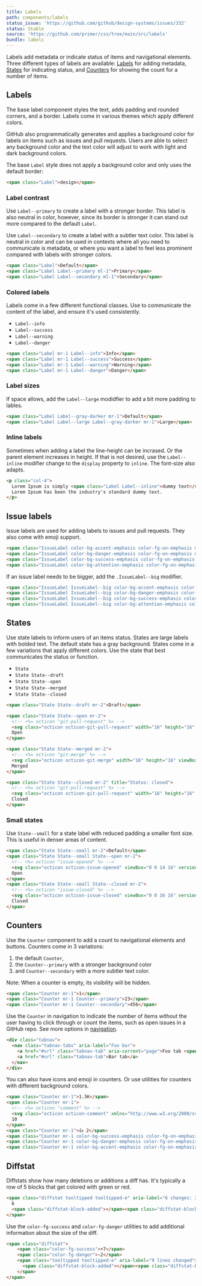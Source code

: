 ```yaml
---
title: Labels
path: components/labels
status_issue: 'https://github.com/github/design-systems/issues/332'
status: Stable
source: 'https://github.com/primer/css/tree/main/src/labels'
bundle: labels
---
```


Labels add metadata or indicate status of items and navigational elements. Three different types of labels are available: [Labels](#default-label-styles) for adding metadata, [States](#states) for indicating status, and [Counters](#counters) for showing the count for a number of items.

## Labels

The base label component styles the text, adds padding and rounded corners, and a border. Labels come in various themes which apply different colors.

GitHub also programmatically generates and applies a background color for labels on items such as issues and pull requests. Users are able to select any background color and the text color will adjust to work with light and dark background colors.

The base `Label` style does not apply a background color and only uses the default border:

```html live
<span class="Label">design</span>
```

### Label contrast

Use `Label--primary` to create a label with a stronger border. This label is also neutral in color, however, since its border is stronger it can stand out more compared to the default `Label`.

Use `Label--secondary` to create a label with a subtler text color. This label is neutral in color and can be used in contexts where all you need to communicate is metadata, or where you want a label to feel less prominent compared with labels with stronger colors.

```html live
<span class="Label">Default</span>
<span class="Label Label--primary ml-1">Primary</span>
<span class="Label Label--secondary ml-1">Secondary</span>
```

### Colored labels

Labels come in a few different functional classes. Use to communicate the content of the label, and ensure it's used consistently.

- `Label--info`
- `Label--success`
- `Label--warning`
- `Label--danger`

```html live
<span class="Label mr-1 Label--info">Info</span>
<span class="Label mr-1 Label--success">Success</span>
<span class="Label mr-1 Label--warning">Warning</span>
<span class="Label mr-1 Label--danger">Danger</span>
```

### Label sizes

If space allows, add the `Label--large` modidfier to add a bit more padding to lables.

```html live
<span class="Label Label--gray-darker mr-1">Default</span>
<span class="Label Label--large Label--gray-darker mr-1">Large</span>
```

### Inline labels

Sometimes when adding a label the line-height can be incrased. Or the parent element increases in height. If that is not desired, use the `Label--inline` modifier change to the `display` property to `inline`. The font-size also adapts.

```html live
<p class="col-4">
  Lorem Ipsum is simply <span class="Label Label--inline">dummy text</span> of the printing and typesetting industry.
  Lorem Ipsum has been the industry's standard dummy text.
</p>
```

## Issue labels

Issue labels are used for adding labels to issues and pull requests. They also come with emoji support.

```html live
<span class="IssueLabel color-bg-accent-emphasis color-fg-on-emphasis mr-1">Primer</span>
<span class="IssueLabel color-bg-danger-emphasis color-fg-on-emphasis mr-1">bug 🐛</span>
<span class="IssueLabel color-bg-success-emphasis color-fg-on-emphasis mr-1">help wanted</span>
<span class="IssueLabel color-bg-attention-emphasis color-fg-on-emphasis mr-1">🚂 deploy: train</span>
```

If an issue label needs to be bigger, add the `.IssueLabel--big` modifier.

```html live
<span class="IssueLabel IssueLabel--big color-bg-accent-emphasis color-fg-on-emphasis mr-1">Primer</span>
<span class="IssueLabel IssueLabel--big color-bg-danger-emphasis color-fg-on-emphasis mr-1">bug 🐛</span>
<span class="IssueLabel IssueLabel--big color-bg-success-emphasis color-fg-on-emphasis mr-1">help wanted</span>
<span class="IssueLabel IssueLabel--big color-bg-attention-emphasis color-fg-on-emphasis mr-1">🚂 deploy: train</span>
```

## States

Use state labels to inform users of an items status. States are large labels with bolded text. The default state has a gray background. States come in a few variations that apply different colors. Use the state that best communicates the status or function.

- `State`
- `State State--draft`
- `State State--open`
- `State State--merged`
- `State State--closed`

```html live
<span class="State State--draft mr-2">Draft</span>

<span class="State State--open mr-2">
  <!-- <%= octicon "git-pull-request" %> -->
  <svg class="octicon octicon-git-pull-request" width="16" height="16" viewBox="0 0 16 16" fill="currentColor" class="css-5lyks0">  <path fill-rule="evenodd" clip-rule="evenodd" d="M7.17674 3.07322L9.57318 0.676753C9.73068 0.51926 9.99996 0.630802 9.99996 0.853529V5.64642C9.99996 5.86915 9.73068 5.98069 9.57319 5.8232L7.17674 3.42677C7.07911 3.32914 7.07911 3.17085 7.17674 3.07322ZM3.75 2.5C3.33579 2.5 3 2.83579 3 3.25C3 3.66421 3.33579 4 3.75 4C4.16421 4 4.5 3.66421 4.5 3.25C4.5 2.83579 4.16421 2.5 3.75 2.5ZM1.5 3.25C1.5 2.00736 2.50736 1 3.75 1C4.99264 1 6 2.00736 6 3.25C6 4.22966 5.37389 5.06309 4.5 5.37197V10.628C5.37389 10.9369 6 11.7703 6 12.75C6 13.9926 4.99264 15 3.75 15C2.50736 15 1.5 13.9926 1.5 12.75C1.5 11.7703 2.12611 10.9369 3 10.628V5.37197C2.12611 5.06309 1.5 4.22966 1.5 3.25ZM11 2.5H10V4H11C11.5523 4 12 4.44772 12 5V10.628C11.1261 10.9369 10.5 11.7703 10.5 12.75C10.5 13.9926 11.5074 15 12.75 15C13.9926 15 15 13.9926 15 12.75C15 11.7703 14.3739 10.9369 13.5 10.628V5C13.5 3.61929 12.3807 2.5 11 2.5ZM12 12.75C12 12.3358 12.3358 12 12.75 12C13.1642 12 13.5 12.3358 13.5 12.75C13.5 13.1642 13.1642 13.5 12.75 13.5C12.3358 13.5 12 13.1642 12 12.75ZM3.75 12C3.33579 12 3 12.3358 3 12.75C3 13.1642 3.33579 13.5 3.75 13.5C4.16421 13.5 4.5 13.1642 4.5 12.75C4.5 12.3358 4.16421 12 3.75 12Z"></path></svg>
  Open
</span>

<span class="State State--merged mr-2">
  <!-- <%= octicon "git-merge" %> -->
  <svg class="octicon octicon-git-merge" width="16" height="16" viewBox="0 0 16 16" fill="currentColor" class="css-5lyks0">  <path fill-rule="evenodd" clip-rule="evenodd" d="M5 3.254V3.25V3.255C4.99934 3.45369 4.91985 3.64401 4.779 3.78415C4.63815 3.9243 4.44745 4.00283 4.24875 4.0025C4.05006 4.00217 3.85961 3.923 3.71923 3.78239C3.57885 3.64177 3.5 3.45119 3.5 3.2525C3.5 3.0538 3.57885 2.86323 3.71923 2.72261C3.85961 2.58199 4.05006 2.50283 4.24875 2.5025C4.44745 2.50217 4.63815 2.5807 4.779 2.72084C4.91985 2.86099 4.99934 3.0513 5 3.25V3.254ZM5.45 5.154C5.88079 4.8824 6.2067 4.47269 6.37445 3.99186C6.54221 3.51102 6.54188 2.9875 6.37353 2.50687C6.20517 2.02624 5.87875 1.61694 5.44762 1.34588C5.01649 1.07483 4.50616 0.95804 4.00005 1.01462C3.49394 1.0712 3.022 1.2978 2.66137 1.65737C2.30074 2.01695 2.07276 2.48822 2.0147 2.99416C1.95664 3.5001 2.07193 4.01077 2.34173 4.4427C2.61152 4.87462 3.01987 5.20224 3.5 5.372V10.628C2.99931 10.8049 2.57729 11.1532 2.30855 11.6112C2.0398 12.0692 1.94163 12.6075 2.03139 13.1309C2.12114 13.6542 2.39305 14.1291 2.79904 14.4713C3.20503 14.8136 3.71897 15.0014 4.25 15.0014C4.78103 15.0014 5.29496 14.8136 5.70095 14.4713C6.10695 14.1291 6.37885 13.6542 6.46861 13.1309C6.55837 12.6075 6.4602 12.0692 6.19145 11.6112C5.9227 11.1532 5.50069 10.8049 5 10.628V7.123C5.53827 7.71503 6.19447 8.18788 6.92641 8.51114C7.65836 8.8344 8.44985 9.00093 9.25 9H10.628C10.8049 9.50069 11.1532 9.9227 11.6112 10.1915C12.0692 10.4602 12.6075 10.5584 13.1309 10.4686C13.6542 10.3789 14.1291 10.1069 14.4713 9.70096C14.8136 9.29496 15.0014 8.78103 15.0014 8.25C15.0014 7.71897 14.8136 7.20503 14.4713 6.79904C14.1291 6.39305 13.6542 6.12114 13.1309 6.03139C12.6075 5.94163 12.0692 6.0398 11.6112 6.30855C11.1532 6.57729 10.8049 6.99931 10.628 7.5H9.25C8.4613 7.50006 7.68813 7.28066 7.01702 6.86634C6.34592 6.45202 5.80334 5.85912 5.45 5.154ZM12.75 9C12.9489 9 13.1397 8.92098 13.2803 8.78033C13.421 8.63968 13.5 8.44891 13.5 8.25C13.5 8.05109 13.421 7.86032 13.2803 7.71967C13.1397 7.57902 12.9489 7.5 12.75 7.5C12.5511 7.5 12.3603 7.57902 12.2197 7.71967C12.079 7.86032 12 8.05109 12 8.25C12 8.44891 12.079 8.63968 12.2197 8.78033C12.3603 8.92098 12.5511 9 12.75 9ZM4.25 13.5C4.44891 13.5 4.63968 13.421 4.78033 13.2803C4.92098 13.1397 5 12.9489 5 12.75C5 12.5511 4.92098 12.3603 4.78033 12.2197C4.63968 12.079 4.44891 12 4.25 12C4.05109 12 3.86032 12.079 3.71967 12.2197C3.57902 12.3603 3.5 12.5511 3.5 12.75C3.5 12.9489 3.57902 13.1397 3.71967 13.2803C3.86032 13.421 4.05109 13.5 4.25 13.5Z"></path></svg>
  Merged
</span>

<span class="State State--closed mr-2" title="Status: closed">
  <!-- <%= octicon "git-pull-request" %> -->
  <svg class="octicon octicon-git-pull-request" width="16" height="16" viewBox="0 0 16 16" fill="currentColor" class="css-5lyks0">  <path fill-rule="evenodd" clip-rule="evenodd" d="M7.17674 3.07322L9.57318 0.676753C9.73068 0.51926 9.99996 0.630802 9.99996 0.853529V5.64642C9.99996 5.86915 9.73068 5.98069 9.57319 5.8232L7.17674 3.42677C7.07911 3.32914 7.07911 3.17085 7.17674 3.07322ZM3.75 2.5C3.33579 2.5 3 2.83579 3 3.25C3 3.66421 3.33579 4 3.75 4C4.16421 4 4.5 3.66421 4.5 3.25C4.5 2.83579 4.16421 2.5 3.75 2.5ZM1.5 3.25C1.5 2.00736 2.50736 1 3.75 1C4.99264 1 6 2.00736 6 3.25C6 4.22966 5.37389 5.06309 4.5 5.37197V10.628C5.37389 10.9369 6 11.7703 6 12.75C6 13.9926 4.99264 15 3.75 15C2.50736 15 1.5 13.9926 1.5 12.75C1.5 11.7703 2.12611 10.9369 3 10.628V5.37197C2.12611 5.06309 1.5 4.22966 1.5 3.25ZM11 2.5H10V4H11C11.5523 4 12 4.44772 12 5V10.628C11.1261 10.9369 10.5 11.7703 10.5 12.75C10.5 13.9926 11.5074 15 12.75 15C13.9926 15 15 13.9926 15 12.75C15 11.7703 14.3739 10.9369 13.5 10.628V5C13.5 3.61929 12.3807 2.5 11 2.5ZM12 12.75C12 12.3358 12.3358 12 12.75 12C13.1642 12 13.5 12.3358 13.5 12.75C13.5 13.1642 13.1642 13.5 12.75 13.5C12.3358 13.5 12 13.1642 12 12.75ZM3.75 12C3.33579 12 3 12.3358 3 12.75C3 13.1642 3.33579 13.5 3.75 13.5C4.16421 13.5 4.5 13.1642 4.5 12.75C4.5 12.3358 4.16421 12 3.75 12Z"></path></svg>
  Closed
</span>
```

### Small states

Use `State--small` for a state label with reduced padding a smaller font size. This is useful in denser areas of content.

```html live
<span class="State State--small mr-2">Default</span>
<span class="State State--small State--open mr-2">
  <!-- <%= octicon "issue-opened" %> -->
  <svg class="octicon octicon-issue-opened" viewBox="0 0 14 16" version="1.1" width="14" height="16" aria-hidden="true"><path fill-rule="evenodd" d="M7 2.3c3.14 0 5.7 2.56 5.7 5.7s-2.56 5.7-5.7 5.7A5.71 5.71 0 0 1 1.3 8c0-3.14 2.56-5.7 5.7-5.7zM7 1C3.14 1 0 4.14 0 8s3.14 7 7 7 7-3.14 7-7-3.14-7-7-7zm1 3H6v5h2V4zm0 6H6v2h2v-2z"></path></svg>
  Open
</span>
<span class="State State--small State--closed mr-2">
  <!-- <%= octicon "issue-closed" %> -->
  <svg class="octicon octicon-issue-closed" viewBox="0 0 16 16" version="1.1" width="16" height="16" aria-hidden="true"><path fill-rule="evenodd" d="M7 10h2v2H7v-2zm2-6H7v5h2V4zm1.5 1.5l-1 1L12 9l4-4.5-1-1L12 7l-1.5-1.5zM8 13.7A5.71 5.71 0 0 1 2.3 8c0-3.14 2.56-5.7 5.7-5.7 1.83 0 3.45.88 4.5 2.2l.92-.92A6.947 6.947 0 0 0 8 1C4.14 1 1 4.14 1 8s3.14 7 7 7 7-3.14 7-7l-1.52 1.52c-.66 2.41-2.86 4.19-5.48 4.19v-.01z"></path></svg>
  Closed
</span>
```

## Counters

Use the `Counter` component to add a count to navigational elements and buttons. Counters come in 3 variations:

1. the default `Counter`,
2. the `Counter--primary` with a stronger background color
3. and `Counter--secondary` with a more subtler text color.

Note: When a counter is empty, its visibility will be hidden.

```html live
<span class="Counter mr-1">1</span>
<span class="Counter mr-1 Counter--primary">23</span>
<span class="Counter mr-1 Counter--secondary">456</span>
```

Use the `Counter` in navigation to indicate the number of items without the user having to click through or count the items, such as open issues in a GitHub repo. See more options in [navigation](./navigation).

```html live
<div class="tabnav">
  <nav class="tabnav-tabs" aria-label="Foo bar">
    <a href="#url" class="tabnav-tab" aria-current="page">Foo tab <span class="Counter">23</span></a>
    <a href="#url" class="tabnav-tab">Bar tab</a>
  </nav>
</div>
```

You can also have icons and emoji in counters. Or use utilities for counters with different background colors.

```html live
<span class="Counter mr-1">1.5K</span>
<span class="Counter mr-1">
  <!-- <%= octicon "comment" %> -->
  <svg class="octicon octicon-comment" xmlns="http://www.w3.org/2000/svg" viewBox="0 0 16 16" width="16" height="16">  <path fill-rule="evenodd" clip-rule="evenodd" d="M2.75 2.5C2.6837 2.5 2.62011 2.52634 2.57322 2.57322C2.52634 2.62011 2.5 2.6837 2.5 2.75V10.25C2.5 10.388 2.612 10.5 2.75 10.5H4.75C4.94891 10.5 5.13968 10.579 5.28033 10.7197C5.42098 10.8603 5.5 11.0511 5.5 11.25V13.44L8.22 10.72C8.36052 10.5793 8.55115 10.5002 8.75 10.5H13.25C13.3163 10.5 13.3799 10.4737 13.4268 10.4268C13.4737 10.3799 13.5 10.3163 13.5 10.25V2.75C13.5 2.6837 13.4737 2.62011 13.4268 2.57322C13.3799 2.52634 13.3163 2.5 13.25 2.5H2.75ZM1 2.75C1 1.784 1.784 1 2.75 1H13.25C14.216 1 15 1.784 15 2.75V10.25C15 10.7141 14.8156 11.1592 14.4874 11.4874C14.1592 11.8156 13.7141 12 13.25 12H9.06L6.487 14.573C6.28324 14.7767 6.02367 14.9153 5.74111 14.9715C5.45854 15.0277 5.16567 14.9988 4.8995 14.8886C4.63333 14.7784 4.40581 14.5917 4.24571 14.3522C4.08561 14.1127 4.0001 13.8311 4 13.543V12H2.75C2.28587 12 1.84075 11.8156 1.51256 11.4874C1.18437 11.1592 1 10.7141 1 10.25V2.75Z"></path></svg>
  10
</span>
<span class="Counter mr-1">👍 2</span>
<span class="Counter mr-1 color-bg-success-emphasis color-fg-on-emphasis">22</span>
<span class="Counter mr-1 color-bg-danger-emphasis color-fg-on-emphasis">22</span>
<span class="Counter mr-1 color-bg-accent-emphasis color-fg-on-emphasis">22</span>
```

## Diffstat

Diffstats show how many deletions or additions a diff has. It's typically a row of 5 blocks that get colored with green or red.

```html live
<span class="diffstat tooltipped tooltipped-e" aria-label="6 changes: 3 additions &amp; 3 deletions">
  6
  <span class="diffstat-block-added"></span><span class="diffstat-block-added"></span><span class="diffstat-block-deleted"></span><span class="diffstat-block-deleted"></span><span class="diffstat-block-neutral"></span>
</span>
```

Use the `color-fg-success` and `color-fg-danger` utilities to add additional information about the size of the diff.

```html live
<span class="diffstat">
    <span class="color-fg-success">+7</span>
    <span class="color-fg-danger">−2</span>
    <span class="tooltipped tooltipped-e" aria-label="9 lines changed">
      <span class="diffstat-block-added"></span><span class="diffstat-block-added"></span><span class="diffstat-block-added"></span><span class="diffstat-block-deleted"></span><span class="diffstat-block-neutral"></span>
    </span>
</span>
```
